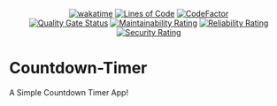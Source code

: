 <div align="center">

  [![wakatime](https://wakatime.com/badge/github/Amir-Pourhadi/Countdown-Timer.svg)](https://wakatime.com/badge/github/Amir-Pourhadi/Countdown-Timer)
  [![Lines of Code](https://sonarcloud.io/api/project_badges/measure?project=Amir-Pourhadi_Countdown-Timer&metric=ncloc)](https://sonarcloud.io/dashboard?id=Amir-Pourhadi_Countdown-Timer)
  [![CodeFactor](https://www.codefactor.io/repository/github/amir-pourhadi/countdown-timer/badge)](https://www.codefactor.io/repository/github/amir-pourhadi/countdown-timer)  
  [![Quality Gate Status](https://sonarcloud.io/api/project_badges/measure?project=Amir-Pourhadi_Countdown-Timer&metric=alert_status)](https://sonarcloud.io/dashboard?id=Amir-Pourhadi_Countdown-Timer)
  [![Maintainability Rating](https://sonarcloud.io/api/project_badges/measure?project=Amir-Pourhadi_Countdown-Timer&metric=sqale_rating)](https://sonarcloud.io/dashboard?id=Amir-Pourhadi_Countdown-Timer)
  [![Reliability Rating](https://sonarcloud.io/api/project_badges/measure?project=Amir-Pourhadi_Countdown-Timer&metric=reliability_rating)](https://sonarcloud.io/dashboard?id=Amir-Pourhadi_Countdown-Timer)
  [![Security Rating](https://sonarcloud.io/api/project_badges/measure?project=Amir-Pourhadi_Countdown-Timer&metric=security_rating)](https://sonarcloud.io/dashboard?id=Amir-Pourhadi_Countdown-Timer)
</div>

# Countdown-Timer
A Simple Countdown Timer App!
